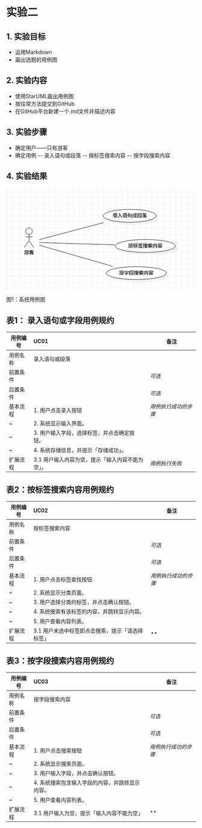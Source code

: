 # 实验二

## 1. 实验目标
- 运用Markdown
- 画出选题的用例图

## 2. 实验内容
- 使用StarUML画出用例图
- 按往常方法提交到GitHub
- 在GitHub平台新建一个.md文件并描述内容

## 3. 实验步骤
- 确定用户——只有游客
- 确定用例
-- 录入语句或段落
-- 按标签搜索内容
-- 按字段搜索内容

## 4. 实验结果

![用例图](./Pic20.jpg)

图1：系统用例图


## 表1：  录入语句或字段用例规约

用例编号  | UC01 | 备注  
-|:-|-  
用例名称  | 录入语句或段落  |   
前置条件  |     | *可选*   
后置条件  |     | *可选*   
基本流程  | 1. 用户点击录入按钮   |*用例执行成功的步骤*    
~| 2. 系统显示输入界面。 |   
~| 3. 用户输入字段，选择标签，并点击确定按钮。 |   
~| 4. 系统存储信息，并提示「存储成功」。 |   
扩展流程  | 3.1 用户输入内容为空，提示「输入内容不能为空」。  |*用例执行失败*    

## 表2：按标签搜索内容用例规约
用例编号  | UC02 | 备注  
-|:-|-  
用例名称  | 按标签搜索内容  |   
前置条件  |     | *可选*   
后置条件  |  | *可选*   
基本流程  | 1. 用户点击标签查找按钮   |*用例执行成功的步骤*    
~| 2. 系统显示分类页面。 |   
~| 3. 用户选择分类的标签，并点击确认按钮。 |   
~| 4. 系统搜索有该标签的内容，并跳转显示内容。 |   
~| 5. 用户查看内容列表。|  
扩展流程  | 3.1 用户未选中标签即点击搜索，提示「请选择标签」  |**    

## 表3：按字段搜索内容用例规约
用例编号  | UC03 | 备注  
-|:-|-  
用例名称  | 按字段搜索内容  |   
前置条件  |     | *可选*   
后置条件  |  | *可选*   
基本流程  | 1. 用户点击搜索按钮   |*用例执行成功的步骤*    
~| 2. 系统显示搜索页面。 |   
~| 3. 用户输入字段，并点击确认按钮。 |   
~| 4. 系统搜索包含输入字段的内容，并跳转显示内容。 |   
~| 5. 用户查看内容列表。|  
扩展流程  | 3.1 用户输入为空，提示「输入内容不能为空」  |**    
